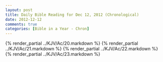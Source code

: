 ```yaml
---
layout: post
title: Daily Bible Reading for Dec 12, 2012 (Chronological)
date: 2012-12-12
comments: true
categories: [Bible in a Year - Chron]
---
```

{% render_partial ../KJV/Ac/20.markdown %}
{% render_partial ../KJV/Ac/21.markdown %}
{% render_partial ../KJV/Ac/22.markdown %}
{% render_partial ../KJV/Ac/23.markdown %}
